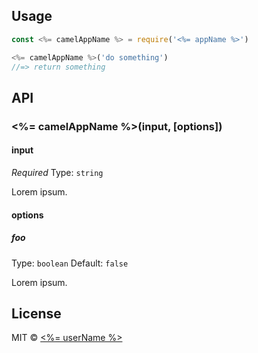 
## Usage

```js
const <%= camelAppName %> = require('<%= appName %>')

<%= camelAppName %>('do something')
//=> return something
```

## API

### <%= camelAppName %>(input, [options])

#### input

*Required*
Type: `string`

Lorem ipsum.

#### options

##### foo

Type: `boolean`
Default: `false`

Lorem ipsum.

## License

MIT © [<%= userName %>](<%= userUrl %>)
